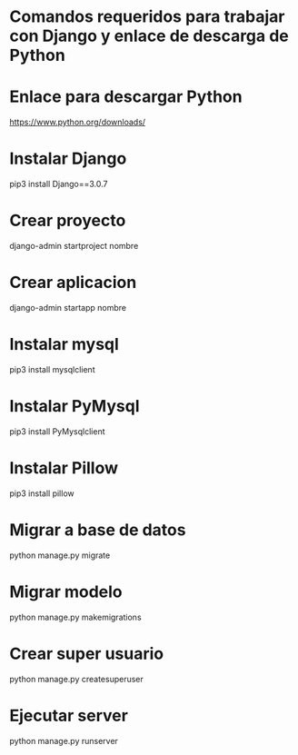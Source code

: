 # Comandos requeridos para trabajar con Django y enlace de descarga de Python
# Enlace para descargar Python
https://www.python.org/downloads/

# Instalar Django
pip3 install Django==3.0.7
 
# Crear proyecto
django-admin startproject nombre

# Crear aplicacion
django-admin startapp nombre

# Instalar mysql
pip3 install mysqlclient

# Instalar PyMysql
pip3 install PyMysqlclient

# Instalar Pillow
pip3 install pillow

# Migrar a base de datos
python manage.py migrate

# Migrar modelo
python manage.py makemigrations

# Crear super usuario
python manage.py createsuperuser
 
# Ejecutar server
python manage.py runserver
